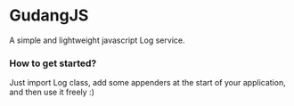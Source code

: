 # GudangJS

A simple and lightweight javascript Log service.

### How to get started?

Just import Log class, add some appenders at the start of your application, and then use it freely :)

